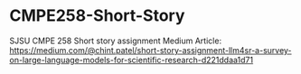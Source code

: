 # CMPE258-Short-Story
SJSU CMPE 258 Short story assignment
Medium Article: https://medium.com/@chint.patel/short-story-assignment-llm4sr-a-survey-on-large-language-models-for-scientific-research-d221ddaa1d71
